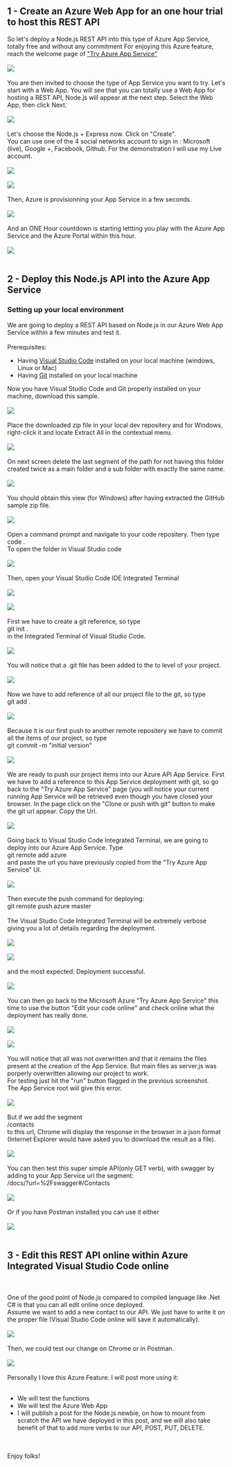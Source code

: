 
<h2>1 - Create an Azure Web App for an one hour trial to host this REST API</h2>
So let's deploy a Node.js REST API into this type of Azure App Service, totally free and without any commitment 
For enjoying this Azure feature, reach the welcome page of <a href="https://azure.microsoft.com/en-in/try/app-service/">"Try Azure App Service"</a>
<br>
<br>
<a href="https://4.bp.blogspot.com/-r-_Pn_Hxxno/Wep1PPZ1IOI/AAAAAAAATbc/a5eUGMKF1bUyV8wSLW8DDYB7y8YvvueFgCLcBGAs/s1600/Try%2BAzure%2BApp%2BService%2B-%2B10%2B-%2Bwelcome%2Bpage.png" imageanchor="1" ><img border="0" class="screenshot-large" src="https://4.bp.blogspot.com/-r-_Pn_Hxxno/Wep1PPZ1IOI/AAAAAAAATbc/a5eUGMKF1bUyV8wSLW8DDYB7y8YvvueFgCLcBGAs/s1600/Try%2BAzure%2BApp%2BService%2B-%2B10%2B-%2Bwelcome%2Bpage.png"  /></a>
<br>
<br>
You are then invited to choose the type of App Service you want to try. Let's start with a Web App. You will see that you can totally use a Web App for hosting a REST API, Node.js will appear at the next step. Select the Web App, then click Next. 
<br>
<br>
<a href="https://4.bp.blogspot.com/-RimqXxQkkSM/Wep1tuKSarI/AAAAAAAATbk/ikw3-d-kgQUcyWo3A9JVS-vPLi_J75KnwCLcBGAs/s1600/Try%2BAzure%2BApp%2BService%2B-%2B11%2B-%2Bchoosing%2Ba%2Btemplate.png" imageanchor="1" ><img border="0" src="https://4.bp.blogspot.com/-RimqXxQkkSM/Wep1tuKSarI/AAAAAAAATbk/ikw3-d-kgQUcyWo3A9JVS-vPLi_J75KnwCLcBGAs/s1600/Try%2BAzure%2BApp%2BService%2B-%2B11%2B-%2Bchoosing%2Ba%2Btemplate.png" class="screenshot-large" /></a>
<br>
<br>
Let's choose the Node.js + Express now. Click on "Create".
<br>You can use one of the 4 social networks account to sign in : Microsoft (live), Google +, Facebook, Github. For the demonstration I will use my Live account. 
<br>
<br>
<a href="https://3.bp.blogspot.com/-eW86PqRopC8/Wep1ZsFAUpI/AAAAAAAATbg/9Uk4NjqJtWoMEwiayGu3s-_ET016kZVgQCLcBGAs/s1600/Try%2BAzure%2BApp%2BService%2B-%2B12%2B-%2Bsigning%2Bwith%2Ba%2Bsocial%2Baccount%2B.png" imageanchor="1" ><img border="0" src="https://3.bp.blogspot.com/-eW86PqRopC8/Wep1ZsFAUpI/AAAAAAAATbg/9Uk4NjqJtWoMEwiayGu3s-_ET016kZVgQCLcBGAs/s1600/Try%2BAzure%2BApp%2BService%2B-%2B12%2B-%2Bsigning%2Bwith%2Ba%2Bsocial%2Baccount%2B.png" class="screenshot-large" /></a>
<br>
<br>
<a href="https://2.bp.blogspot.com/-8bswPqUB--k/WesCFVdyX6I/AAAAAAAATec/A8CJTp71SCQ9CrNgKt0nLJKavaxGTn19wCLcBGAs/s1600/Try%2BAzure%2BApp%2BService%2B-%2B120%2B-%2Bsigning%2Bwith%2Ba%2Bsocial%2Baccount%2Bstep2.png" imageanchor="1" ><img border="0" src="https://2.bp.blogspot.com/-8bswPqUB--k/WesCFVdyX6I/AAAAAAAATec/A8CJTp71SCQ9CrNgKt0nLJKavaxGTn19wCLcBGAs/s1600/Try%2BAzure%2BApp%2BService%2B-%2B120%2B-%2Bsigning%2Bwith%2Ba%2Bsocial%2Baccount%2Bstep2.png"  class="screenshot-large"/></a>
<br>
<br>
Then, Azure is provisionning your App Service in a few seconds. 
<br>
<br>
<a href="https://3.bp.blogspot.com/-X5tZHtfOrLs/Wep4xDboMTI/AAAAAAAATb0/ftV5xPw5vWApWnyIjFMq8Hncve46QbcYQCLcBGAs/s1600/Try%2BAzure%2BApp%2BService%2B-%2B13%2B-%2BApp%2BService%2Bis%2Bbeing%2Bprovisionned%2B.png" imageanchor="1" ><img border="0" src="https://3.bp.blogspot.com/-X5tZHtfOrLs/Wep4xDboMTI/AAAAAAAATb0/ftV5xPw5vWApWnyIjFMq8Hncve46QbcYQCLcBGAs/s1600/Try%2BAzure%2BApp%2BService%2B-%2B13%2B-%2BApp%2BService%2Bis%2Bbeing%2Bprovisionned%2B.png" class="screenshot-large" /></a>
<br>
<br>
And an ONE Hour countdown is starting lettting you play with the Azure App Service and the Azure Portal within this hour. 
<br>
<br>
<a href="https://3.bp.blogspot.com/-eBKLd_hcOFs/Wep5OrP6sOI/AAAAAAAATb4/ak2hp0dREfY9jbYXhejRvRDmDzXcdVu1gCLcBGAs/s1600/Try%2BAzure%2BApp%2BService%2B-%2B14%2B-%2Bthe%2Bone%2Bhour%2Bcountdown%2Bfor%2Bdiscovering%2Bthe%2Bappp%2Bservice%2Bhas%2Bstarted%2B%2B.png" imageanchor="1" ><img border="0" src="https://3.bp.blogspot.com/-eBKLd_hcOFs/Wep5OrP6sOI/AAAAAAAATb4/ak2hp0dREfY9jbYXhejRvRDmDzXcdVu1gCLcBGAs/s1600/Try%2BAzure%2BApp%2BService%2B-%2B14%2B-%2Bthe%2Bone%2Bhour%2Bcountdown%2Bfor%2Bdiscovering%2Bthe%2Bappp%2Bservice%2Bhas%2Bstarted%2B%2B.png" class="screenshot-large" /></a>
<br>
<br>

<!--deploying to Azure App Service -->
<h2>2 - Deploy this Node.js API into the Azure App Service</h2>
<h3>Setting up your local environment</h3>
We are going to deploy a REST API based on Node.js in our Azure Web App Service within a few minutes and test it. 
<br>
<br>
Prerequisites:
<ul>
<li>Having <a href="https://code.visualstudio.com/download">Visual Studio Code</a> installed on your local machine (windows, Linux or Mac)</li>
<li>Having <a href="https://git-scm.com/book/en/v2/Getting-Started-Installing-Git">Git</a> installed on your local machine</li>
</ul>
Now you have Visual Studio Code and Git properly installed on your machine, download this sample.
<br>
<br>
<a href="https://1.bp.blogspot.com/-vJR99ZVoXkY/Werjho0OSAI/AAAAAAAATc8/9puxt1IGaykgYNlmgSTwzwrfViK5eCbugCLcBGAs/s1600/Try%2BAzure%2BApp%2BService%2B-%2B19%2B-%2BDownloading%2BContact%2BList%2BREST%2BAPI%2BSample%2Bon%2BGitHub.png" imageanchor="1" ><img border="0" src="https://1.bp.blogspot.com/-vJR99ZVoXkY/Werjho0OSAI/AAAAAAAATc8/9puxt1IGaykgYNlmgSTwzwrfViK5eCbugCLcBGAs/s1600/Try%2BAzure%2BApp%2BService%2B-%2B19%2B-%2BDownloading%2BContact%2BList%2BREST%2BAPI%2BSample%2Bon%2BGitHub.png" class="screenshot-large" /></a>
<br>
<br>
Place the downloaded zip file in your local dev repositery and for Windows, right-click it and locate Extract All in the contextual menu. 
<br>
<br>
<a href="https://4.bp.blogspot.com/-70Y0RPX1_WI/Wer-qulay_I/AAAAAAAATeE/tzLYSy3ORd8O9xdPuawI3GYe6vUqcCWvgCLcBGAs/s1600/Try%2BAzure%2BApp%2BService%2B-%2B20%2B-%2BExtracting%2Bthe%2BContact%2BList%2BREST%2BAPI%2BSample%2Bzip%2Bfile.png" imageanchor="1" ><img border="0" src="https://4.bp.blogspot.com/-70Y0RPX1_WI/Wer-qulay_I/AAAAAAAATeE/tzLYSy3ORd8O9xdPuawI3GYe6vUqcCWvgCLcBGAs/s1600/Try%2BAzure%2BApp%2BService%2B-%2B20%2B-%2BExtracting%2Bthe%2BContact%2BList%2BREST%2BAPI%2BSample%2Bzip%2Bfile.png" class="screenshot-large" /></a>
<br>
<br>
On next screen delete the last segment of the path for not having this folder created twice as a main folder and a sub folder with exactly the same name. 
<br>
<br>
<a href="https://4.bp.blogspot.com/-LLyJhi8wkQQ/Wer-124om9I/AAAAAAAATeI/leCr4lbexCIzOuqEaLf3uAbz3ailUUvnQCLcBGAs/s1600/Try%2BAzure%2BApp%2BService%2B-%2B21%2B-%2BExtracting%2Bthe%2BContact%2BList%2BREST%2BAPI%2BSample%2Bzip%2Bfile%2Bstep%2B2.png" imageanchor="1" ><img border="0" src="https://4.bp.blogspot.com/-LLyJhi8wkQQ/Wer-124om9I/AAAAAAAATeI/leCr4lbexCIzOuqEaLf3uAbz3ailUUvnQCLcBGAs/s1600/Try%2BAzure%2BApp%2BService%2B-%2B21%2B-%2BExtracting%2Bthe%2BContact%2BList%2BREST%2BAPI%2BSample%2Bzip%2Bfile%2Bstep%2B2.png" class="screenshot-large" /></a>
<br>
<br>
You should obtain this view (for Windows) after having extracted the GitHub sample zip file. 
<br>
<br>
<a href="https://2.bp.blogspot.com/-OXAYli5EITA/Wer-_RvxU3I/AAAAAAAATeM/WklwYT3bxog0HXiOlc_dWUMJd_6-nl45QCLcBGAs/s1600/Try%2BAzure%2BApp%2BService%2B-%2B22%2B-%2BContact%2BList%2BREST%2BAPI%2BSample%2Bzip%2Bfile%2Bextracted.png" imageanchor="1" ><img border="0" src="https://2.bp.blogspot.com/-OXAYli5EITA/Wer-_RvxU3I/AAAAAAAATeM/WklwYT3bxog0HXiOlc_dWUMJd_6-nl45QCLcBGAs/s1600/Try%2BAzure%2BApp%2BService%2B-%2B22%2B-%2BContact%2BList%2BREST%2BAPI%2BSample%2Bzip%2Bfile%2Bextracted.png" class="screenshot-large" /></a>
<br>
<br>
Open a command prompt and navigate to your code repositery. Then type 
<br>
code . 
<br>
To open the folder in Visual Studio code
<br>
<br>
<a href="https://2.bp.blogspot.com/-NJCRa9IC43s/WesauNIyzgI/AAAAAAAATfE/xeVTkO31AQUx7R_VvnkwonRJVYVfDZNJgCLcBGAs/s1600/Try%2BAzure%2BApp%2BService%2B-%2B23%2B-%2Bopening%2BVisual%2BStudio%2Bcode.png" imageanchor="1" ><img border="0" src="https://2.bp.blogspot.com/-NJCRa9IC43s/WesauNIyzgI/AAAAAAAATfE/xeVTkO31AQUx7R_VvnkwonRJVYVfDZNJgCLcBGAs/s1600/Try%2BAzure%2BApp%2BService%2B-%2B23%2B-%2Bopening%2BVisual%2BStudio%2Bcode.png" class="screenshot-large" /></a>
<br>
<br>
Then, open your Visual Studio Code IDE Integrated Terminal
<br>
<br>
<a href="https://2.bp.blogspot.com/-rCjCtpwvQk4/WesbMV8t8GI/AAAAAAAATfM/f2k-z65AUm8FsTec7B1fDBcjYsRPDoQOwCLcBGAs/s1600/Try%2BAzure%2BApp%2BService%2B-%2B24%2B-%2Bopening%2BVisual%2BStudio%2Bcode%2Bintegrated%2Bterminal.png" imageanchor="1" ><img border="0" src="https://2.bp.blogspot.com/-rCjCtpwvQk4/WesbMV8t8GI/AAAAAAAATfM/f2k-z65AUm8FsTec7B1fDBcjYsRPDoQOwCLcBGAs/s1600/Try%2BAzure%2BApp%2BService%2B-%2B24%2B-%2Bopening%2BVisual%2BStudio%2Bcode%2Bintegrated%2Bterminal.png" class="screenshot-large" /></a>
<br>
<br>
<a href="https://3.bp.blogspot.com/-0XoEtUJEYYU/Wesa_I7cubI/AAAAAAAATfI/nLo880BPO_EBEaimUh3LIQl35WKVPdD2wCLcBGAs/s1600/Try%2BAzure%2BApp%2BService%2B-%2B25%2B-%2BVisual%2BStudio%2Bcode%2Bintegrated%2Bterminal.png" imageanchor="1" ><img border="0" src="https://3.bp.blogspot.com/-0XoEtUJEYYU/Wesa_I7cubI/AAAAAAAATfI/nLo880BPO_EBEaimUh3LIQl35WKVPdD2wCLcBGAs/s1600/Try%2BAzure%2BApp%2BService%2B-%2B25%2B-%2BVisual%2BStudio%2Bcode%2Bintegrated%2Bterminal.png" class="screenshot-large" /></a>
<br>
<br>
First we have to create a git reference, so type 
<br>git init . 
<br>in the Integrated Terminal of Visual Studio Code. 
<br>
<br>
<a href="https://1.bp.blogspot.com/-_m5mQBPtB8I/Wessxc47ObI/AAAAAAAATfg/Lyg5PLEpvh8RwsXmHitCp2_n5swxBbE-wCLcBGAs/s1600/Try%2BAzure%2BApp%2BService%2B-%2B26%2B-%2Bvisual%2Bstudio%2Bcode%2Bintegrated%2Bterminal%2Bgit%2Binit%2B.%2Bcommand.png" imageanchor="1" ><img border="0" src="https://1.bp.blogspot.com/-_m5mQBPtB8I/Wessxc47ObI/AAAAAAAATfg/Lyg5PLEpvh8RwsXmHitCp2_n5swxBbE-wCLcBGAs/s1600/Try%2BAzure%2BApp%2BService%2B-%2B26%2B-%2Bvisual%2Bstudio%2Bcode%2Bintegrated%2Bterminal%2Bgit%2Binit%2B.%2Bcommand.png"  class="screenshot-large"  /></a>
<br>
<br>
You will notice that a .git file has been added to the to level of your project. 
<br>
<br>
<a href="https://4.bp.blogspot.com/-nZd8JZ2O8H0/WestDUjuNOI/AAAAAAAATfk/vMCKFR40QFQS4SAMVA3XEHDKuw7ubBKLgCLcBGAs/s1600/Try%2BAzure%2BApp%2BService%2B-%2B27%2B-%2B.git%2Bfile%2Bcreated.png" imageanchor="1" ><img border="0" src="https://4.bp.blogspot.com/-nZd8JZ2O8H0/WestDUjuNOI/AAAAAAAATfk/vMCKFR40QFQS4SAMVA3XEHDKuw7ubBKLgCLcBGAs/s1600/Try%2BAzure%2BApp%2BService%2B-%2B27%2B-%2B.git%2Bfile%2Bcreated.png"  class="screenshot-large" /></a>
<br>
<br>
Now we have to add reference of all our project file to the git, so type
<br>
git add . 
<br>
<br>
<a href="https://1.bp.blogspot.com/-LM78B5H0RK0/WestUWDOsvI/AAAAAAAATfs/tPtu0NZJz5cRfR8kPTp9j4naTNijoCKwgCLcBGAs/s1600/Try%2BAzure%2BApp%2BService%2B-%2B27%2B-%2Bgit%2Bcommands%2Bin%2BVisual%2BStudio%2Bcode%2BIntegrated%2BTerminal%2B-%2Bafter%2Bgit%2Badd%2B.%2B.png" imageanchor="1" ><img border="0" src="https://1.bp.blogspot.com/-LM78B5H0RK0/WestUWDOsvI/AAAAAAAATfs/tPtu0NZJz5cRfR8kPTp9j4naTNijoCKwgCLcBGAs/s1600/Try%2BAzure%2BApp%2BService%2B-%2B27%2B-%2Bgit%2Bcommands%2Bin%2BVisual%2BStudio%2Bcode%2BIntegrated%2BTerminal%2B-%2Bafter%2Bgit%2Badd%2B.%2B.png" class="screenshot-large" /></a>
<br>
<br>
Because it is our first push to another remote repositery we have to commit all the items of our project, so type
<br>
git commit -m "initial version"
<br>
<br>
<a href="https://4.bp.blogspot.com/-8qPs1mnD67A/WestwMXxRFI/AAAAAAAATfw/X2yKRO9DFq0SBE6uzzp-VOrCFFTu0IHWgCLcBGAs/s1600/Try%2BAzure%2BApp%2BService%2B-%2B28%2B-%2Bgit%2Bcommands%2Bin%2BVisual%2BStudio%2Bcode%2BIntegrated%2BTerminal%2B-%2Bafter%2Bgit%2Bcommit%2B.png" imageanchor="1" ><img border="0" src="https://4.bp.blogspot.com/-8qPs1mnD67A/WestwMXxRFI/AAAAAAAATfw/X2yKRO9DFq0SBE6uzzp-VOrCFFTu0IHWgCLcBGAs/s1600/Try%2BAzure%2BApp%2BService%2B-%2B28%2B-%2Bgit%2Bcommands%2Bin%2BVisual%2BStudio%2Bcode%2BIntegrated%2BTerminal%2B-%2Bafter%2Bgit%2Bcommit%2B.png" data-original-width="1353" data-original-height="837"  class="screenshot-large"  /></a>
<br>
<br>
We are ready to push our project items into our Azure API App Service. First we have to add a reference to this App Service deployment with git, so go back to the "Try Azure App Service" page (you will notice your current running App Service will be retrieved even though you have closed your browser. In the page click on the "Clone or push with git" button to make the git url appear. Copy the Url. 
<br>
<br>
<a href="https://4.bp.blogspot.com/-A0BfssImHVU/WesvWMDjWTI/AAAAAAAATf8/TlJqU7rd8mgGdis7sowTwzVQDKAcbgtxgCLcBGAs/s1600/Try%2BAzure%2BApp%2BService%2B-%2B31%2B-%2BTry%2BAzure%2BApp%2BService%2BUI%2B-%2BGet%2BLink%2Bto%2BAzure%2BApp%2BService%2B.png" imageanchor="1" ><img border="0" src="https://4.bp.blogspot.com/-A0BfssImHVU/WesvWMDjWTI/AAAAAAAATf8/TlJqU7rd8mgGdis7sowTwzVQDKAcbgtxgCLcBGAs/s1600/Try%2BAzure%2BApp%2BService%2B-%2B31%2B-%2BTry%2BAzure%2BApp%2BService%2BUI%2B-%2BGet%2BLink%2Bto%2BAzure%2BApp%2BService%2B.png" class="screenshot-large"/></a>
<br>
<br>
Going back to Visual Studio Code Integrated Terminal, we are going to deploy into our Azure App Service. Type
<br>
git remote add azure 
<br>
and paste the url you have previously copied from the "Try Azure App Service" UI. 
<br>
<br>
<a href="https://3.bp.blogspot.com/-CuiVU-HUrDY/WeswPeuoGsI/AAAAAAAATgE/rCR9dze8QRgrsGQENrR-01Oa2gxQu2duACLcBGAs/s1600/Try%2BAzure%2BApp%2BService%2B-%2B29%2B-%2Bgit%2Bcommands%2Bin%2BVisual%2BStudio%2Bcode%2BIntegrated%2BTerminal%2B-%2Bgit%2Bremote%2Badd%2Bazure.png" imageanchor="1" ><img border="0" src="https://3.bp.blogspot.com/-CuiVU-HUrDY/WeswPeuoGsI/AAAAAAAATgE/rCR9dze8QRgrsGQENrR-01Oa2gxQu2duACLcBGAs/s1600/Try%2BAzure%2BApp%2BService%2B-%2B29%2B-%2Bgit%2Bcommands%2Bin%2BVisual%2BStudio%2Bcode%2BIntegrated%2BTerminal%2B-%2Bgit%2Bremote%2Badd%2Bazure.png" class="screenshot-large" /></a>
<br>
<br>
Then execute the push command for deploying:
<br>
git remote push azure master
<br>
<br>
The Visual Studio Code Integrated Terminal will be extremely verbose giving you a lot of details regarding the deployment. 
<br>
<br>
<a href="https://4.bp.blogspot.com/-f86MmF5APIE/WesxT1ZK1nI/AAAAAAAATgU/R6dkRtEtNuoLIU8Cff6duZau2-jV0vM7QCLcBGAs/s1600/Try%2BAzure%2BApp%2BService%2B-%2B32%2B-%2Bgit%2Bcommands%2Bin%2BVisual%2BStudio%2Bcode%2BIntegrated%2BTerminal%2B-%2Bgit%2Bremote%2Badd%2Bazure%2B%252B%2Bgit%2Bpush%2Bazure%2Bmaster%2B.png" imageanchor="1" ><img border="0" src="https://4.bp.blogspot.com/-f86MmF5APIE/WesxT1ZK1nI/AAAAAAAATgU/R6dkRtEtNuoLIU8Cff6duZau2-jV0vM7QCLcBGAs/s1600/Try%2BAzure%2BApp%2BService%2B-%2B32%2B-%2Bgit%2Bcommands%2Bin%2BVisual%2BStudio%2Bcode%2BIntegrated%2BTerminal%2B-%2Bgit%2Bremote%2Badd%2Bazure%2B%252B%2Bgit%2Bpush%2Bazure%2Bmaster%2B.png"  class="screenshot-large"  /></a>
<br>
<br>
<a href="https://3.bp.blogspot.com/-VeQiUouP3K0/WesxeCkT5nI/AAAAAAAATgY/HKlS73GzJ9wT7SGGFcpcX0OQ21XesdPpgCLcBGAs/s1600/Try%2BAzure%2BApp%2BService%2B-%2B33%2B-%2Bgit%2Bcommands%2Bin%2BVisual%2BStudio%2Bcode%2BIntegrated%2BTerminal%2B-%2Bgit%2Bremote%2Badd%2Bazure%2B%252B%2Bgit%2Bpush%2Bazure%2Bmaster%2B.png" imageanchor="1" ><img border="0" src="https://3.bp.blogspot.com/-VeQiUouP3K0/WesxeCkT5nI/AAAAAAAATgY/HKlS73GzJ9wT7SGGFcpcX0OQ21XesdPpgCLcBGAs/s1600/Try%2BAzure%2BApp%2BService%2B-%2B33%2B-%2Bgit%2Bcommands%2Bin%2BVisual%2BStudio%2Bcode%2BIntegrated%2BTerminal%2B-%2Bgit%2Bremote%2Badd%2Bazure%2B%252B%2Bgit%2Bpush%2Bazure%2Bmaster%2B.png" class="screenshot-large" /></a>
<br>
<br>
and the most expected: Deployment successful.
<br>
<br>
<a href="https://3.bp.blogspot.com/-GAhDOLRSPGo/WesxmYN4-vI/AAAAAAAATgc/FTAqDEbQzOsvP5Mr_T-66oM01_ZJeLu2wCLcBGAs/s1600/Try%2BAzure%2BApp%2BService%2B-%2B34%2B-%2Bgit%2Bcommands%2Bin%2BVisual%2BStudio%2Bcode%2BIntegrated%2BTerminal%2B-%2Bgit%2Bremote%2Badd%2Bazure%2B%252B%2Bgit%2Bpush%2Bazure%2Bmaster%2B.png" imageanchor="1" ><img border="0" src="https://3.bp.blogspot.com/-GAhDOLRSPGo/WesxmYN4-vI/AAAAAAAATgc/FTAqDEbQzOsvP5Mr_T-66oM01_ZJeLu2wCLcBGAs/s1600/Try%2BAzure%2BApp%2BService%2B-%2B34%2B-%2Bgit%2Bcommands%2Bin%2BVisual%2BStudio%2Bcode%2BIntegrated%2BTerminal%2B-%2Bgit%2Bremote%2Badd%2Bazure%2B%252B%2Bgit%2Bpush%2Bazure%2Bmaster%2B.png" data-original-width="1600" data-original-height="900" class="screenshot-large" /></a>
<br>
<br>
You can then go back to the Microsoft Azure "Try Azure App Service" this time to use the button "Edit your code online" and check online what the deployment has really done. 
<br>
<br>
<a href="https://3.bp.blogspot.com/-MkiTnZ5iDkQ/WeszcJwXy0I/AAAAAAAATgo/HzNK1ZjuQs0GgSKhBbXsnZLVfAQfd2tNQCLcBGAs/s1600/Try%2BAzure%2BApp%2BService%2B-%2B35%2B-%2BTry%2BAzure%2BApp%2BService%2BUI%2B-%2BEdit%2Byour%2Bcode%2Bin%2Bline%2B.png" imageanchor="1" ><img border="0" src="https://3.bp.blogspot.com/-MkiTnZ5iDkQ/WeszcJwXy0I/AAAAAAAATgo/HzNK1ZjuQs0GgSKhBbXsnZLVfAQfd2tNQCLcBGAs/s1600/Try%2BAzure%2BApp%2BService%2B-%2B35%2B-%2BTry%2BAzure%2BApp%2BService%2BUI%2B-%2BEdit%2Byour%2Bcode%2Bin%2Bline%2B.png"  class="screenshot-large" /></a>
<br>
<br>
<a href="https://2.bp.blogspot.com/-UgcSbc64tv8/WeszlsxXaNI/AAAAAAAATgs/mVlDTvpjD2IpPTebuRcYL-mmVUXtgWxPgCLcBGAs/s1600/Try%2BAzure%2BApp%2BService%2B-%2B36%2B-%2BTry%2BAzure%2BApp%2BService%2BUI%2B-%2BEdit%2Byour%2Bcode%2Bin%2Bline%2B-%2Bchecking%2BNode.js%2BApp%2BService%2Bdeployment%2B.png" imageanchor="1" ><img border="0" src="https://2.bp.blogspot.com/-UgcSbc64tv8/WeszlsxXaNI/AAAAAAAATgs/mVlDTvpjD2IpPTebuRcYL-mmVUXtgWxPgCLcBGAs/s1600/Try%2BAzure%2BApp%2BService%2B-%2B36%2B-%2BTry%2BAzure%2BApp%2BService%2BUI%2B-%2BEdit%2Byour%2Bcode%2Bin%2Bline%2B-%2Bchecking%2BNode.js%2BApp%2BService%2Bdeployment%2B.png"   class="screenshot-large"  /></a>
<br>
<br>
You will notice that all was not overwritten and that it remains the files present at the creation of the App Service. But main files as server.js was porperly overwritten allowing our project to work. 
<br>
For testing just hit the "run" button flagged in the previous screenshot. 
<br>
The App Service root wiil give this error. 
<br>
<br>
<a href="https://1.bp.blogspot.com/-SmlA64U8cmk/Wes036diffI/AAAAAAAATg4/mwCwQN1DPSguLXygofb1oFWEMyQpRnjxgCLcBGAs/s1600/Try%2BAzure%2BApp%2BService%2B-%2B37%2B-%2BTry%2BAzure%2BApp%2BService%2BUI%2B-%2BEdit%2Byour%2Bcode%2Bin%2Bline%2B-%2Bchecking%2BNode.js%2BApp%2BService%2Bdeployment%2B.png" imageanchor="1" ><img border="0" src="https://1.bp.blogspot.com/-SmlA64U8cmk/Wes036diffI/AAAAAAAATg4/mwCwQN1DPSguLXygofb1oFWEMyQpRnjxgCLcBGAs/s1600/Try%2BAzure%2BApp%2BService%2B-%2B37%2B-%2BTry%2BAzure%2BApp%2BService%2BUI%2B-%2BEdit%2Byour%2Bcode%2Bin%2Bline%2B-%2Bchecking%2BNode.js%2BApp%2BService%2Bdeployment%2B.png"   class="screenshot-large"   /></a>
<br>
<br>
But if we add the segment
<br>
/contacts
<br>
to this url, Chrome will display the response in the browser in a json format (Internet Explorer would have asked you to download the result as a file).
<br>
<br>
<a href="https://2.bp.blogspot.com/-jHKhX5drB8g/Wes1IdBXL9I/AAAAAAAAThE/gFbKysJCb4kFbodoOWWs5lTgPUEkKjkIgCLcBGAs/s1600/Try%2BAzure%2BApp%2BService%2B-%2B38%2B-%2BTry%2BAzure%2BApp%2BService%2BUI%2B-%2BEdit%2Byour%2Bcode%2Bin%2Bline%2B-%2Bchecking%2BNode.js%2BApp%2BService%2Bdeployment%2B.png" imageanchor="1" ><img border="0" src="https://2.bp.blogspot.com/-jHKhX5drB8g/Wes1IdBXL9I/AAAAAAAAThE/gFbKysJCb4kFbodoOWWs5lTgPUEkKjkIgCLcBGAs/s1600/Try%2BAzure%2BApp%2BService%2B-%2B38%2B-%2BTry%2BAzure%2BApp%2BService%2BUI%2B-%2BEdit%2Byour%2Bcode%2Bin%2Bline%2B-%2Bchecking%2BNode.js%2BApp%2BService%2Bdeployment%2B.png"    class="screenshot-large"   /></a>
<br>
<br>
You can then test this super simple API(only GET verb), with swagger by adding to your App Service url the segment:
<br>
/docs/?url=%2Fswagger#/Contacts 
<br>
<br>
<a href="https://3.bp.blogspot.com/-HfJsn7Cp9po/Wes3t1tHRvI/AAAAAAAAThQ/Ee9PQ1JrC_0DF71VemZUNJWD6aaZ-o98QCLcBGAs/s1600/Try%2BAzure%2BApp%2BService%2B-%2B39%2B-%2Bchecking%2BNode.js%2BApp%2BService%2Bdeployment%2Bwith%2Bswagger%2B.png" imageanchor="1" ><img border="0" src="https://3.bp.blogspot.com/-HfJsn7Cp9po/Wes3t1tHRvI/AAAAAAAAThQ/Ee9PQ1JrC_0DF71VemZUNJWD6aaZ-o98QCLcBGAs/s1600/Try%2BAzure%2BApp%2BService%2B-%2B39%2B-%2Bchecking%2BNode.js%2BApp%2BService%2Bdeployment%2Bwith%2Bswagger%2B.png"    class="screenshot-large"  /></a>
<br>
<br>
Or if you have Postman installed you can use it either
<br>
<br><a href="https://1.bp.blogspot.com/-KE7zNXr1qG4/Wes370Lt5DI/AAAAAAAAThU/kSIC7BwJusUd04bST8JHGf0LFf5CEwLTgCLcBGAs/s1600/Try%2BAzure%2BApp%2BService%2B-%2B40%2B-%2Bchecking%2BNode.js%2BApp%2BService%2Bdeployment%2Bwith%2Bpostman.png" imageanchor="1" ><img border="0" src="https://1.bp.blogspot.com/-KE7zNXr1qG4/Wes370Lt5DI/AAAAAAAAThU/kSIC7BwJusUd04bST8JHGf0LFf5CEwLTgCLcBGAs/s1600/Try%2BAzure%2BApp%2BService%2B-%2B40%2B-%2Bchecking%2BNode.js%2BApp%2BService%2Bdeployment%2Bwith%2Bpostman.png"   class="screenshot-large"  /></a>

<br>
<br>

<!--editing Azure App Service online-->
<h2>3 - Edit this REST API online within Azure Integrated Visual Studio Code online</h2>
<br>
<br>
One of the good point of Node.js compared to compiled language like .Net C# is that you can all edit online once deployed. 
<br>
Assume we want to add a new contact to our API. We just have to write it on the proper file (Visual Studio Code online will save it automatically). 
<br>
<br>
<a href="https://2.bp.blogspot.com/-D8KKkLMHgb0/Wes4xxYDiyI/AAAAAAAAThc/cxohJKXx2PEywTPZrAy-FGMVlk5Fr5raACLcBGAs/s1600/Try%2BAzure%2BApp%2BService%2B-%2B41%2B-%2Bediting%2Bcode%2Bonline%2B.png" imageanchor="1" ><img border="0" src="https://2.bp.blogspot.com/-D8KKkLMHgb0/Wes4xxYDiyI/AAAAAAAAThc/cxohJKXx2PEywTPZrAy-FGMVlk5Fr5raACLcBGAs/s1600/Try%2BAzure%2BApp%2BService%2B-%2B41%2B-%2Bediting%2Bcode%2Bonline%2B.png"   class="screenshot-large" /></a>
<br>
<br>
Then, we could test our change on Chrome or in Postman. 
<br>
<br><a href="https://3.bp.blogspot.com/-Xg0ube6ScTE/Wes5P7S3DaI/AAAAAAAAThg/vdxpPk0lymESJt6v_YoZp9jacHEzwSX8wCLcBGAs/s1600/Try%2BAzure%2BApp%2BService%2B-%2B42%2B-%2Btesting%2Bthe%2Bchanges%2B.png" imageanchor="1" ><img border="0" src="https://3.bp.blogspot.com/-Xg0ube6ScTE/Wes5P7S3DaI/AAAAAAAAThg/vdxpPk0lymESJt6v_YoZp9jacHEzwSX8wCLcBGAs/s1600/Try%2BAzure%2BApp%2BService%2B-%2B42%2B-%2Btesting%2Bthe%2Bchanges%2B.png"    class="screenshot-large" /></a>
<br>
<br>
Personally I love this Azure Feature. I will post more using it: 
<br>
<br>
<ul>
<li>
We will test the functions
</li>
<li>
We will test the Azure Web App
</li>
<li>
I will publish a post for the Node.js newbie, on how to mount from scratch the API we have deployed in this post, and we will also take benefit of that to add more verbs to our API, POST, PUT, DELETE. 
</li>
</ul>
<br>
<br>
Enjoy folks! 
